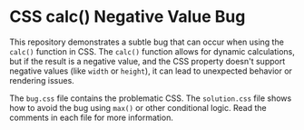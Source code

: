 # CSS calc() Negative Value Bug

This repository demonstrates a subtle bug that can occur when using the `calc()` function in CSS.  The `calc()` function allows for dynamic calculations, but if the result is a negative value, and the CSS property doesn't support negative values (like `width` or `height`), it can lead to unexpected behavior or rendering issues.

The `bug.css` file contains the problematic CSS. The `solution.css` file shows how to avoid the bug using `max()` or other conditional logic.  Read the comments in each file for more information.